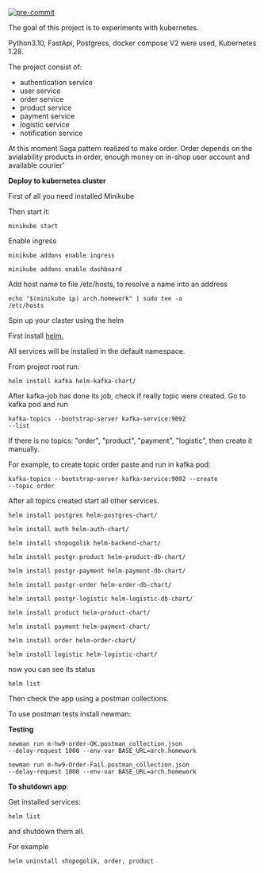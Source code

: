 [![pre-commit](https://github.com/Rashid-77/shopogolik/actions/workflows/check.yml/badge.svg)](https://github.com/Rashid-77/shopogolik/actions/workflows/check.yml)


The goal of this project is to experiments with kubernetes.

Python3.10, FastApi, Postgress, docker compose V2 were used, Kubernetes 1.28.

The project consist of: 

- authentication service 
- user service
- order service
- product service
- payment service
- logistic service
- notification service

At this moment Saga pattern realized to make order.
Order depends on the avialability products in order, enough money on in-shop user account and available courier'

**Deploy to kubernetes cluster**

First of all you need installed Minikube

Then start it:

<code>minikube start</code>

Enable ingress

<code>minikube addons enable ingress</code>

<code>minikube addons enable dashboard</code>

Add host name to file /etc/hosts, to resolve a name into an address

<code>echo "$(minikube ip) arch.homework" | sudo tee -a /etc/hosts</code>
 
Spin up your claster using the helm

First install <a href="https://helm.sh/docs/intro/install/"> helm.</a>

All services will be installed in the default namespace.

From project root run:

<code>helm install kafka helm-kafka-chart/</code>

After kafka-job has done its job, check if really topic were created.
Go to kafka pod and run 

<code>kafka-topics --bootstrap-server kafka-service:9092 --list</code>

If there is no topics: "order", "product", "payment", "logistic", then create it manually.

For example, to create topic order paste and run in kafka pod:

<code>kafka-topics --bootstrap-server kafka-service:9092 --create --topic order</code>

After all topics created start all other services.

<code>helm install postgres helm-postgres-chart/</code>

<code>helm install auth helm-auth-chart/</code>

<code>helm install shopogolik helm-backend-chart/</code>

<code>helm install postgr-product helm-product-db-chart/</code>

<code>helm install postgr-payment helm-payment-db-chart/</code>

<code>helm install postgr-order helm-order-db-chart/</code>

<code>helm install postgr-logistic helm-logistic-db-chart/</code>

<code>helm install product helm-product-chart/</code>

<code>helm install payment helm-payment-chart/</code>

<code>helm install order helm-order-chart/</code>

<code>helm install logistic helm-logistic-chart/</code>

now you can see its status

<code>helm list</code>

Then check the app using a postman collections.

To use postman tests install newman:

**Testing**

<code>newman run m-hw9-order-OK.postman_collection.json --delay-request 1000 --env-var BASE_URL=arch.homework</code>

<code>newman run m-hw9-Order-Fail.postman_collection.json --delay-request 1000 --env-var BASE_URL=arch.homework</code>

**To shutdown app**:

Get installed services:

<code>helm list</code>

and shutdown them all.

For example 

<code>helm uninstall shopogolik, order, product</code>
